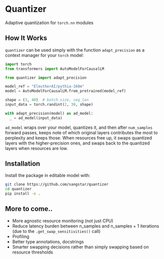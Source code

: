 # Quantizer

Adaptive quantization for `torch.nn` modules

## How It Works

`quantizer` can be used simply with the function `adapt_precision` as a context manager for
your `torch` model:

```python
import torch
from transformers import AutoModelForCausalLM

from quantizer import adapt_precision

model_ref = "EleutherAI/pythia-160m"
model = AutoModelForCausalLM.from_pretrained(model_ref)

shape = (3, 40)  # batch_size, seq_len
input_data = torch.randint(2, 30, shape)

with adapt_precision(model) as ad_model:
  _ = ad_model(input_data)
```

`ad_model` wraps over your model, quantizes it, and then after `num_samples`
forward passes, keeps note of which original layers contributes the most to
perplexity and keeps those. When resources free up, it swaps quantized layers
with the higher-precision ones, and swaps back to the quantized layers when
resources are low.

## Installation

Install the package in editable model with:

```bash
git clone https://github.com/sangstar/quantizer
cd quantizer
pip install -e .
```

## More to come..

- More agnostic resource monitoring (not just CPU)
- Reduce latency burden between n_samples and n_samples + 1 iterations
  (due to the `.get_swap_sensitivities()` call)
- Profiling
- Better type annotations, docstrings
- Smarter swapping decisions rather than simply
  swapping based on resource thresholds
